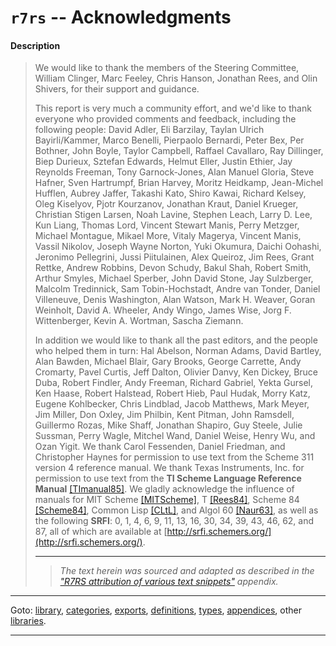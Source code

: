 

<a id='appendix__r7rs__acknowledgments'></a>

# `r7rs` -- Acknowledgments


<a id='appendix__r7rs__acknowledgments__description'></a>

#### Description

> We would like to thank the members of the Steering Committee, William
> Clinger, Marc Feeley, Chris Hanson, Jonathan Rees, and Olin Shivers, for
> their support and guidance.
> 
> This report is very much a community effort, and we'd like to
> thank everyone who provided comments and feedback, including
> the following people: David Adler, Eli Barzilay, Taylan Ulrich
> Bayirli/Kammer, Marco Benelli, Pierpaolo Bernardi,
> Peter Bex, Per Bothner, John Boyle, Taylor Campbell, Raffael Cavallaro,
> Ray Dillinger, Biep Durieux, Sztefan Edwards, Helmut Eller, Justin
> Ethier, Jay Reynolds Freeman, Tony Garnock-Jones, Alan Manuel Gloria,
> Steve Hafner, Sven Hartrumpf, Brian Harvey, Moritz Heidkamp, Jean-Michel
> Hufflen, Aubrey Jaffer, Takashi Kato, Shiro Kawai, Richard Kelsey, Oleg
> Kiselyov, Pjotr Kourzanov, Jonathan Kraut, Daniel Krueger, Christian
> Stigen Larsen, Noah Lavine, Stephen Leach, Larry D. Lee, Kun Liang,
> Thomas Lord, Vincent Stewart Manis, Perry Metzger, Michael Montague,
> Mikael More, Vitaly Magerya, Vincent Manis, Vassil Nikolov, Joseph
> Wayne Norton, Yuki Okumura, Daichi Oohashi, Jeronimo Pellegrini, Jussi
> Piitulainen, Alex Queiroz, Jim Rees, Grant Rettke, Andrew Robbins, Devon
> Schudy, Bakul Shah, Robert Smith, Arthur Smyles, Michael Sperber, John
> David Stone, Jay Sulzberger, Malcolm Tredinnick, Sam Tobin-Hochstadt,
> Andre van Tonder, Daniel Villeneuve, Denis Washington, Alan Watson,
> Mark H.  Weaver, Goran Weinholt, David A. Wheeler, Andy Wingo, James
> Wise, Jorg F. Wittenberger, Kevin A. Wortman, Sascha Ziemann.
> 
> In addition we would like to thank all the past editors, and the
> people who helped them in turn: Hal Abelson, Norman Adams, David
> Bartley, Alan Bawden, Michael Blair, Gary Brooks, George Carrette,
> Andy Cromarty, Pavel Curtis, Jeff Dalton, Olivier Danvy, Ken Dickey,
> Bruce Duba, Robert Findler, Andy Freeman, Richard Gabriel, Yekta
> Gursel, Ken Haase, Robert Halstead, Robert Hieb, Paul Hudak, Morry
> Katz, Eugene Kohlbecker, Chris Lindblad, Jacob Matthews, Mark Meyer,
> Jim Miller, Don Oxley, Jim Philbin, Kent Pitman, John Ramsdell,
> Guillermo Rozas, Mike Shaff, Jonathan Shapiro, Guy Steele, Julie
> Sussman, Perry Wagle, Mitchel Wand, Daniel Weise, Henry Wu, and Ozan
> Yigit.  We thank Carol Fessenden, Daniel Friedman, and Christopher
> Haynes for permission to use text from the Scheme 311 version 4
> reference manual.  We thank Texas Instruments, Inc. for permission to
> use text from the __TI Scheme Language Reference Manual__
> [[TImanual85]](#errors).  We gladly acknowledge the influence of
> manuals for MIT Scheme [[MITScheme]](#errors), T [[Rees84]](#errors), Scheme
> 84 [[Scheme84]](#errors), Common Lisp [[CLtL]](#errors), and Algol 60 [[Naur63]](#errors),
> as well as the following __SRFI__:  0, 1, 4, 6, 9, 11, 13, 16, 30, 34, 39, 43, 46, 62, and 87,
> all of which are available at [http://srfi.schemers.org/](http://srfi.schemers.org/).
> 
> 
> ----
> > *The text herein was sourced and adapted as described in the ["R7RS attribution of various text snippets"](../../r7rs/appendices/attribution.md#appendix__r7rs__attribution) appendix.*

----

Goto: [library](../../r7rs/_index.md#library__r7rs), [categories](../../r7rs/categories/_index.md#toc__r7rs__categories), [exports](../../r7rs/exports/_index.md#toc__r7rs__exports), [definitions](../../r7rs/definitions/_index.md#toc__r7rs__definitions), [types](../../r7rs/types/_index.md#toc__r7rs__types), [appendices](../../r7rs/appendices/_index.md#toc__r7rs__appendices), other [libraries](../../_libraries.md#toc__libraries).

----


